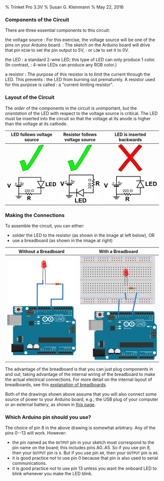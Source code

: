 % Trinket Pro 3.3V
% Susan G. Kleinmann
% May 22, 2016

### Components of the Circuit ###

There are three essential components to this circuit:

the voltage source
:    For this exercise, the voltage source will be one of the pins on your Arduino board.
:    The sketch on the Arduino board will drive that pin `HIGH` to set the pin output  to 5V, 
:    or `LOW` to set it to 0V.

the LED
:    a standard 2-wire LED; this type of LED can only produce 1 color.  (In contrast,
:    4-wire LEDs can produce any RGB color.)

a resistor
:    The purpose of this resistor is to limit the current through the LED.  This prevents
:    the LED from burning out prematurely.  A resistor used for this purpose is called
:    a "current limiting resistor".

### Layout of the Circuit ###

The *order* of the components in the circuit is unimportant, but the *orientation* of
the LED with respect to the voltage source is critical.
The LED must be inserted into the circuit so that the voltage at its anode is higher
than the voltage at its cathode.  

| LED follows voltage source  | Resistor follows voltage source | LED is inserted backwards   |
|:---------------------------:|:-------------------------------:|:---------------------------:|
| ![](images/checkmark.png)   | ![](images/checkmark.png)       | ![](images/xmark.png)       |
| ![](images/ledcircuit1.png) | ![](images/ledcircuit2.png)     | ![](images/ledwrongway.png) |

### Making the Connections ###

To assemble the circuit, you can either:

* solder the LED to the resistor (as shown in the image at left below), OR
* use a breadboard (as shown in the image at right)

| Without a Breadboard            | With a Breadboard              |
|:-------------------------------:|:------------------------------:|
| ![](images/red_led_nobb_bb.png) | ![](images/red_led_bb.svg.png) | 

The advantage of the breadboard is that you can just plug components in and 
out, taking advantage of the internal wiring of the breadboard to make the 
actual electrical connections.  For more detail on the internal layout of 
breadboards, see this [explanation of breadboards](index.html).

Both of the drawings shown above assume that you will also connect some
source of power to your Arduino board, e.g., the USB plug of your computer
or an external battery, as shown in [this page](./1-blink-onboard/circuit.html).

### Which Arduino pin should you use? ###

The choice of pin 8 in the above drawing is somewhat arbitrary. Any of the pins 0--13 will 
work.  However:

* the pin named as the `OUTPUT` pin in your sketch must correspond to the pin name on the board; 
this includes pins A0..A5.  So if you use pin 8, then your `OUTPUT` pin is `8`.  But if you
use pin `A0`, then your `OUTPUT` pin is `A0`.
* it is good practice *not* to use pin 0 because that pin is also used to serial communications.
* it is good practice *not* to use pin 13 unless you want the onboard LED to blink whenever
you make the LED blink.




